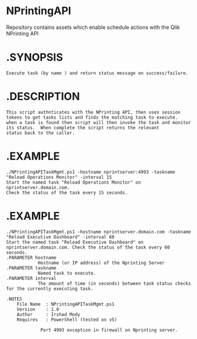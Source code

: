 # NPrintingAPI
Repository contains assets which enable schedule actions with the Qlik NPrinting API

# .SYNOPSIS  
    Execute task (by name ) and return status message on success/failure.
     
# .DESCRIPTION  
    This script authnticates with the NPrinting API, then uses session tokens to get tasks lists and finds the matching task to execute.  
    when a task is found then script will then invoke the task and monitor its status.  When complete the script returns the relevant  
    status back to the caller.
# .EXAMPLE    
    ./NPrintingAPITaskMgmt.ps1 -hostname nprintserver:4993 -taskname "Reload Operations Monitor" -interval 15
    Start the named task "Reload Operations Monitor" on nprintserver.domain.com. 
    Check the status of the task every 15 seconds.
    
# .EXAMPLE
    ./NPrintingAPITaskMgmt.ps1 -hostname nprintserver.domain.com -taskname "Reload Executive Dashboard" -interval 60
    Start the named task "Reload Executive Dashboard" on nprintserver.domain.com. Check the status of the task every 60 seconds.
    .PARAMETER hostname
                Hostname (or IP address) of the Nprinting Server 
    .PARAMETER taskname
                Named task to execute.
    .PARAMETER interval
                The amount of time (in seconds) between task status checks for the currently executing task.
                  
    .NOTES  
        File Name  : NPrintingAPITaskMgmt.ps1
        Version    : 1.0 
        Author     : Irshad Mody 
        Requires   : PowerShell (tested on v5)
                 
                 Port 4993 exception in firewall on Nprinting server.
